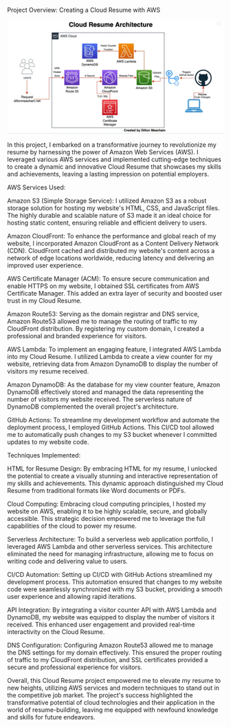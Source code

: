 Project Overview: Creating a Cloud Resume with AWS

![Alt text](CloudResumeArchitecture.jpg)

In this project, I embarked on a transformative journey to revolutionize my resume by harnessing the power of Amazon Web Services (AWS).
I leveraged various AWS services and implemented cutting-edge techniques to create a dynamic and innovative Cloud Resume that showcases my skills and achievements,
leaving a lasting impression on potential employers.

AWS Services Used:

Amazon S3 (Simple Storage Service): I utilized Amazon S3 as a robust storage solution for hosting my website's HTML, CSS, and JavaScript files.
The highly durable and scalable nature of S3 made it an ideal choice for hosting static content, ensuring reliable and efficient delivery to users.

Amazon CloudFront: To enhance the performance and global reach of my website, I incorporated Amazon CloudFront as a Content Delivery Network (CDN).
CloudFront cached and distributed my website's content across a network of edge locations worldwide, reducing latency and delivering an improved user experience.

AWS Certificate Manager (ACM): To ensure secure communication and enable HTTPS on my website, I obtained SSL certificates from AWS Certificate Manager.
This added an extra layer of security and boosted user trust in my Cloud Resume.

Amazon Route53: Serving as the domain registrar and DNS service, Amazon Route53 allowed me to manage the routing of traffic to my CloudFront distribution.
By registering my custom domain, I created a professional and branded experience for visitors.

AWS Lambda: To implement an engaging feature, I integrated AWS Lambda into my Cloud Resume. I utilized Lambda to create a view counter for my website,
retrieving data from Amazon DynamoDB to display the number of visitors my resume received.

Amazon DynamoDB: As the database for my view counter feature, Amazon DynamoDB effectively stored and managed the data representing the number of visitors my website received.
The serverless nature of DynamoDB complemented the overall project's architecture.

GitHub Actions: To streamline my development workflow and automate the deployment process, I employed GitHub Actions.
This CI/CD tool allowed me to automatically push changes to my S3 bucket whenever I committed updates to my website code.

Techniques Implemented:

HTML for Resume Design: By embracing HTML for my resume, I unlocked the potential to create a visually stunning and interactive representation of my skills and achievements.
This dynamic approach distinguished my Cloud Resume from traditional formats like Word documents or PDFs.

Cloud Computing: Embracing cloud computing principles, I hosted my website on AWS, enabling it to be highly scalable, secure, and globally accessible.
This strategic decision empowered me to leverage the full capabilities of the cloud to power my resume.

Serverless Architecture: To build a serverless web application portfolio, I leveraged AWS Lambda and other serverless services.
This architecture eliminated the need for managing infrastructure, allowing me to focus on writing code and delivering value to users.

CI/CD Automation: Setting up CI/CD with GitHub Actions streamlined my development process.
This automation ensured that changes to my website code were seamlessly synchronized with my S3 bucket, providing a smooth user experience and allowing rapid iterations.

API Integration: By integrating a visitor counter API with AWS Lambda and DynamoDB, my website was equipped to display the number of visitors it received.
This enhanced user engagement and provided real-time interactivity on the Cloud Resume.

DNS Configuration: Configuring Amazon Route53 allowed me to manage the DNS settings for my domain effectively.
This ensured the proper routing of traffic to my CloudFront distribution, and SSL certificates provided a secure and professional experience for visitors.

Overall, this Cloud Resume project empowered me to elevate my resume to new heights, utilizing AWS services and modern techniques to stand out in the competitive job market.
The project's success highlighted the transformative potential of cloud technologies and their application in the world of resume-building, leaving me equipped with newfound
knowledge and skills for future endeavors.